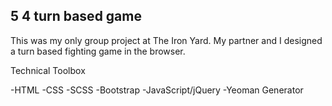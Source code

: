 ## 5 4 turn based game


This was my only group project at The Iron Yard. My partner and I designed a turn based fighting game in the browser.

Technical Toolbox

-HTML -CSS -SCSS -Bootstrap -JavaScript/jQuery -Yeoman Generator
